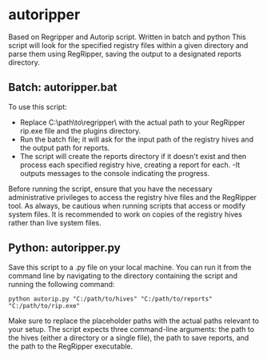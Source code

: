 # autoripper
Based on Regripper and Autorip script. Written in batch and python
This script will look for the specified registry files within a given directory and parse them using RegRipper, saving the output to a designated reports directory.

## Batch: autoripper.bat
To use this script:
- Replace C:\path\to\regripper\ with the actual path to your RegRipper rip.exe file and the plugins directory.
- Run the batch file; it will ask for the input path of the registry hives and the output path for reports.
- The script will create the reports directory if it doesn't exist and then process each specified registry hive, creating a report for each.
-It outputs messages to the console indicating the progress.

Before running the script, ensure that you have the necessary administrative privileges to access the registry hive files and the RegRipper tool. As always, be cautious when running scripts that access or modify system files. It is recommended to work on copies of the registry hives rather than live system files.

## Python: autoripper.py
Save this script to a .py file on your local machine. You can run it from the command line by navigating to the directory containing the script and running the following command:

`python autorip.py "C:/path/to/hives" "C:/path/to/reports" "C:/path/to/rip.exe"`

Make sure to replace the placeholder paths with the actual paths relevant to your setup. The script expects three command-line arguments: the path to the hives (either a directory or a single file), the path to save reports, and the path to the RegRipper executable.
